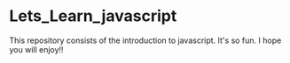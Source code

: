 # Lets_Learn_javascript
This repository consists of the introduction to javascript.
It's so fun.
I hope you will enjoy!!
